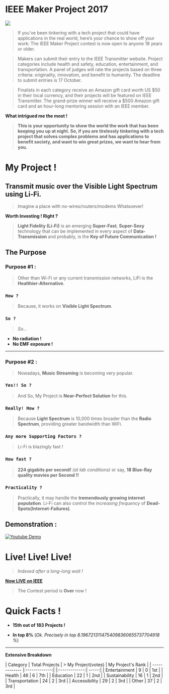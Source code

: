# IEEE Maker Project 2017

![](http://theinstitute.ieee.org/image/MTYyNzEz.jpeg)


> If you’ve been tinkering with a tech project that could have applications in the real world, here’s your chance to show off your work: The IEEE Maker Project contest is now open to anyone 18 years or older.

> Makers can submit their entry to the IEEE Transmitter website. Project categories include health and safety, education, entertainment, and transportation. A panel of judges will rate the projects based on three criteria: originality, innovation, and benefit to humanity. The deadline to submit entries is 17 October.

> Finalists in each category receive an Amazon gift card worth US $50 in their local currency, and their projects will be featured on IEEE Transmitter. The grand-prize winner will receive a $500 Amazon gift card and an hour-long mentoring session with an IEEE member.

**What intrigued me the most !**

> **This is your opportunity to show the world the work that has been keeping you up at night. So, if you are tirelessly tinkering with a tech project that solves complex problems and has applications to benefit society, and want to win great prizes, we want to hear from you.**

# My Project !

## Transmit music over the Visible Light Spectrum using Li-Fi.

> Imagine a place with no-wires/routers/modems Whatsoever!

**Worth Investing ! Right ?**

> **Light Fidelity (Li-Fi)** is an emerging **Super-Fast**, **Super-Sexy** technology that can be implemented in every aspect of **Data-Transmission** and probably, is the **Key of Future Communication !**

## The Purpose
### Purpose #1 :

> Other than Wi-Fi or any current transmission networks, LiFi is the **Healthier-Alternative**.

### `How ?`

> Because, it works on **Visible Light Spectrum**. 

### `So ?`

> *So...* 

* **No radiation !**
* **No EMF exposure !**

---

### Purpose #2 :

> Nowadays, **Music Streaming** is becoming very popular.

### `Yes!! So ?`

> And So, My Project is **Near-Perfect Solution** for this.

### `Really! How ?`

> Because **Light Spectrum** is 10,000 times broader than the **Radio Spectrum**, providing greater bandwidth than WiFi.

### `Any more Supporting Factors ?`

> Li-Fi is blazingly fast !

### `How fast ?`

> **224 gigabits per second!** *(at lab conditions)* or say, **18 Blue-Ray quality movies per Second !!**

###  `Practicality ?`

> Practically, it may handle the **tremendously growing internet population**. Li-Fi can also control the *increasing frequency* of **Dead-Spots(Internet-Failures)**.

## Demonstration :
[![Youtube Demo](https://img.youtube.com/vi/cRLjyrz-uKk/0.jpg)](https://www.youtube.com/watch?v=JOluPk97xYU "0x48piraj's Channel")


# Live! Live! Live!

> *Indexed after a long-long wait !*

[**Now LIVE on IEEE**](https://transmitter.ieee.org/makerproject/view/93538) 
 
> The Contest period is **Over** now !
 
 
# Quick Facts !

* **15th out  of 183 Projects !**

* **In top 8%** (*Ok. Precisely in top 8.1967213114754098360655737704918 %*)

---

**Extensive Breakdown**

| Category        | Total Projects           | > My Project(votes)  | My Project's Rank |
| ------------- |:-------------:| |:-------------:| -----:|
| Entertainment      | 9 | 0 | 1st |
| Health      | 46      |   6 | 7th |
| Education | 22      |    1 | 2nd |
| Sustainability      | 16 | 1 | 2nd |
| Transportation      | 24      |   2 | 3rd |
| Accessibility | 29      |    2 | 3rd |
| Other | 37      |    2 | 3rd |




